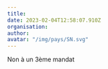 ```yaml
---
title: 
date: 2023-02-04T12:58:07.910Z
organisation: 
author: 
avatar: "/img/pays/SN.svg"
---
```


Non à un 3ème mandat 
